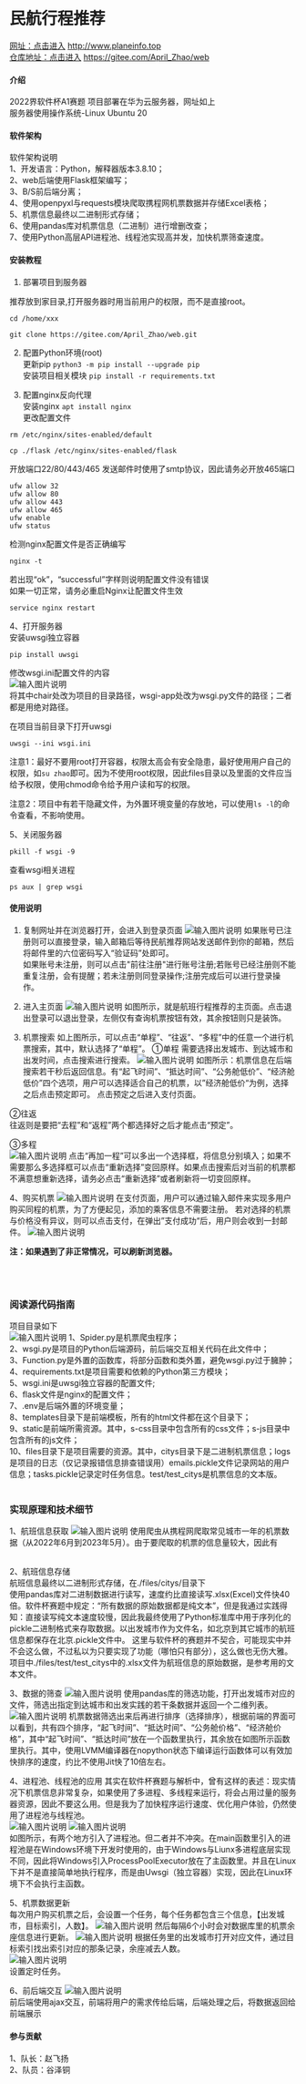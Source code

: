 # 民航行程推荐
[网址：点击进入](http://www.planeinfo.top) http://www.planeinfo.top<br>
[仓库地址：点击进入](https://gitee.com/April_Zhao/web) https://gitee.com/April_Zhao/web <br>


#### 介绍
2022界软件杯A1赛题
项目部署在华为云服务器，网址如上 <br>
服务器使用操作系统-Linux Ubuntu 20 <br>


#### 软件架构 <br>
软件架构说明 <br>
1、开发语言：Python，解释器版本3.8.10； <br>
2、web后端使用Flask框架编写； <br>
3、B/S前后端分离； <br>
4、使用openpyxl与requests模块爬取携程网机票数据并存储Excel表格； <br>
5、机票信息最终以二进制形式存储； <br>
6、使用pandas库对机票信息（二进制）进行增删改查； <br>
7、使用Python高层API进程池、线程池实现高并发，加快机票筛查速度。 <br>



#### 安装教程

1.  部署项目到服务器 <br>

推荐放到家目录,打开服务器时用当前用户的权限，而不是直接root。
```
cd /home/xxx
```

```
git clone https://gitee.com/April_Zhao/web.git
```



2.  配置Python环境(root) <br>
更新pip `python3 -m pip install --upgrade pip` <br>
安装项目相关模块 `pip install -r requirements.txt` <br>


3.  配置nginx反向代理 <br>
安装nginx `apt install nginx` <br>
更改配置文件 <br>

```
rm /etc/nginx/sites-enabled/default
```

```
cp ./flask /etc/nginx/sites-enabled/flask
```
开放端口22/80/443/465
发送邮件时使用了smtp协议，因此请务必开放465端口

```
ufw allow 32
ufw allow 80
ufw allow 443
ufw allow 465
ufw enable
ufw status
```
检测nginx配置文件是否正确编写

```
nginx -t
```
若出现“ok”，“successful”字样则说明配置文件没有错误 <br>
如果一切正常，请务必重启Nginx让配置文件生效 <br>

```
service nginx restart
```

4、打开服务器 <br>
安装uwsgi独立容器

```
pip install uwsgi
```
修改wsgi.ini配置文件的内容 <br>
![输入图片说明](files/pictures/wsgi.png) <br>
将其中chair处改为项目的目录路径，wsgi-app处改为wsgi.py文件的路径；二者都是用绝对路径。


在项目当前目录下打开uwsgi

```
uwsgi --ini wsgi.ini
```
注意1：最好不要用root打开容器，权限太高会有安全隐患，最好使用用户自己的权限，如`su zhao`即可。因为不使用root权限，因此files目录以及里面的文件应当给予权限，使用chmod命令给予用户读和写的权限。

注意2：项目中有若干隐藏文件，为外置环境变量的存放地，可以使用`ls -l`的命令查看，不影响使用。
<br>

5、关闭服务器

```
pkill -f wsgi -9
```
查看wsgi相关进程

```
ps aux | grep wsgi
```






#### 使用说明

1.  复制网址并在浏览器打开，会进入到登录页面
![输入图片说明](files/pictures/login.png)
如果账号已注册则可以直接登录，输入邮箱后等待民航推荐网站发送邮件到你的邮箱，然后将邮件里的六位密码写入“验证码”处即可。 <br>
如果账号未注册，则可以点击"前往注册"进行账号注册;若账号已经注册则不能重复注册，会有提醒；若未注册则同登录操作;注册完成后可以进行登录操作。<br>

2.  进入主页面
![输入图片说明](files/pictures/index.png)
如图所示，就是航班行程推荐的主页面。点击退出登录可以退出登录，左侧仅有查询机票按钮有效，其余按钮则只是装饰。

3.  机票搜索
如上图所示，可以点击“单程”、“往返”、“多程”中的任意一个进行机票搜索，其中，默认选择了“单程”。
①单程
需要选择出发城市、到达城市和出发时间，点击搜索进行搜索。
![输入图片说明](files/pictures/单程.png)
如图所示：机票信息在后端搜索若干秒后返回信息。有“起飞时间”、“抵达时间”、“公务舱低价”、“经济舱低价”四个选项，用户可以选择适合自己的机票，以”经济舱低价“为例，选择之后点击预定即可。
点击预定之后进入支付页面。

②往返<br>
往返则是要把“去程”和“返程”两个都选择好之后才能点击“预定”。<br>

③多程<br>
![输入图片说明](files/pictures/duocheng.png)
点击“再加一程”可以多出一个选择框，将信息分别填入；如果不需要那么多选择框可以点击“重新选择”变回原样。如果点击搜索后对当前的机票都不满意想重新选择，请务必点击“重新选择”或者刷新将一切变回原样。<br>

4、购买机票
![输入图片说明](files/pictures/%E9%A2%84%E5%AE%9A.png)
在支付页面，用户可以通过输入邮件来实现多用户购买同程的机票，为了方便起见，添加的乘客信息不需要注册。
若对选择的机票与价格没有异议，则可以点击支付，在弹出”支付成功“后，用户则会收到一封邮件。
![输入图片说明](files/pictures/email.png)

 **注：如果遇到了非正常情况，可以刷新浏览器。** 



<br>
<br>

### 阅读源代码指南
项目目录如下<br>
![输入图片说明](files/pictures/%E7%9B%AE%E5%BD%95.png)
1、Spider.py是机票爬虫程序；<br>
2、wsgi.py是项目的Python后端源码，前后端交互相关代码在此文件中；<br>
3、Function.py是外置的函数库，将部分函数和类外置，避免wsgi.py过于臃肿；<br>
4、requirements.txt是项目需要和依赖的Python第三方模块；<br>
5、wsgi.ini是uwsgi独立容器的配置文件;<br>
6、flask文件是nginx的配置文件；<br>
7、.env是后端外置的环境变量；<br>
8、templates目录下是前端模板，所有的html文件都在这个目录下；<br>
9、static是前端所需资源。其中，s-css目录中包含所有的css文件；s-js目录中包含所有的js文件；<br>
10、files目录下是项目需要的资源。其中，citys目录下是二进制机票信息；logs是项目的日志（仅记录报错信息排查错误用）emails.pickle文件记录网站的用户信息；tasks.pickle记录定时任务信息。test/test_citys是机票信息的文本版。<br><br>


### 实现原理和技术细节



1、航班信息获取
![输入图片说明](files/pictures/Spider.png)
使用爬虫从携程网爬取常见城市一年的机票数据（从2022年6月到2023年5月）。由于要爬取的机票的信息量较大，因此有 <br><br>

2、航班信息存储 <br>
航班信息最终以二进制形式存储，在./files/citys/目录下 <br>
使用pandas库对二进制数据进行读写，速度约比直接读写.xlsx(Excel)文件快40倍。软件杯赛题中规定：“所有数据的原始数据都是纯文本”，但是我通过实践得知：直接读写纯文本速度较慢，因此我最终使用了Python标准库中用于序列化的pickle二进制格式来存取数据。以出发城市作为文件名，如北京到其它城市的航班信息都保存在北京.pickle文件中。
这里与软件杯的赛题并不契合，可能现实中并不会这么做，不过私以为只要实现了功能（哪怕只有部分），这么做也无伤大雅。项目中./files/test/test_citys中的.xlsx文件为航班信息的原始数据，是参考用的文本文件。 <br>

3、数据的筛查
![输入图片说明](files/pictures/select.png)
使用pandas库的筛选功能，打开出发城市对应的文件，筛选出指定到达城市和出发实践的若干条数据并返回一个二维列表。
![输入图片说明](files/pictures/sort.png)
机票数据筛选出来后再进行排序（选择排序），根据前端的界面可以看到，共有四个排序，“起飞时间”、“抵达时间”、“公务舱价格”、“经济舱价格”，其中“起飞时间”、“抵达时间”放在一个函数里执行，其余放在如图所示函数里执行。其中，使用LVMM编译器在nopython状态下编译运行函数体可以有效加快排序的速度，约比不使用Jit快了10倍左右。<br>

4、进程池、线程池的应用
其实在软件杯赛题与解析中，曾有这样的表述：现实情况下机票信息非常复杂，如果使用了多进程、多线程来运行，将会占用过量的服务器资源，因此不要这么用。但是我为了加快程序运行速度、优化用户体验，仍然使用了进程池与线程池。<br>
![输入图片说明](files/pictures/pool.png)
![输入图片说明](files/pictures/pool2.png) <br>
如图所示，有两个地方引入了进程池。但二者并不冲突。在main函数里引入的进程池是在Windows环境下开发时使用的，由于Windows与Liunx多进程底层实现不同，因此将Windows引入ProcessPoolExecutor放在了主函数里。并且在Linux下并不是直接简单地执行程序，而是由Uwsgi（独立容器）实现，因此在Linux环境下不会执行主函数。<br>

5、机票数据更新<br>
每次用户购买机票之后，会设置一个任务，每个任务都包含三个信息，【出发城市，目标索引，人数】。
![输入图片说明](files/pictures/task.png)
然后每隔6个小时会对数据库里的机票余座信息进行更新。
![输入图片说明](files/pictures/update.png)
根据任务里的出发城市打开对应文件，通过目标索引找出索引对应的那条记录，余座减去人数。<br>
![输入图片说明](files/pictures/apscheduler.png)<br>
设置定时任务。

6、前后端交互
![输入图片说明](files/pictures/ajax.png)<br>
前后端使用ajax交互，前端将用户的需求传给后端，后端处理之后，将数据返回给前端展示


#### 参与贡献

1、队长：赵飞扬<br>
2、队员：谷泽铜
<br>




